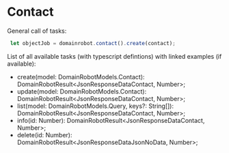 # Contact 

General call of tasks:

```javascript
 let objectJob = domainrobot.contact().create(contact);
```

List of all available tasks (with typescript defintions) with linked examples (if available):

* create(model: DomainRobotModels.Contact): DomainRobotResult<JsonResponseDataContact, Number>;
* update(model: DomainRobotModels.Contact): DomainRobotResult<JsonResponseDataContact, Number>;
* list(model: DomainRobotModels.Query, keys?: String[]): DomainRobotResult<JsonResponseDataContact, Number>;
* info(id: Number): DomainRobotResult<JsonResponseDataContact, Number>;
* delete(id: Number): DomainRobotResult<JsonResponseDataJsonNoData, Number>;

<!-- * [create](https://github.com/InterNetX/php-domainrobot-sdk/blob/master/example/contact/ContactCreate.php)(Contact $contact)
* [update](https://github.com/InterNetX/php-domainrobot-sdk/blob/master/example/contact/ContactCreate.php)(Contact $contact)
* [delete](https://github.com/InterNetX/php-domainrobot-sdk/blob/master/example/contact/ContactCreate.php)(int $contactID)
* [info](https://github.com/InterNetX/php-domainrobot-sdk/blob/master/example/contact/ContactCreate.php)(int $contactID)
* [list](https://github.com/InterNetX/php-domainrobot-sdk/blob/master/example/contact/ContactCreate.php)(Query $query = null) -->
